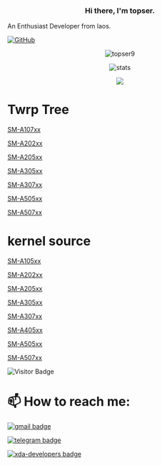 <h3 align="center"> Hi there, I'm topser. </h3>
An Enthusiast Developer from laos.<br>

[![GitHub](https://img.shields.io/badge/dynamic/json?logo=github&label=GitHub+Followers&labelColor=282c34&color=181717&query=%24.data.totalSubs&url=https%3A%2F%2Fapi.spencerwoo.com%2Fsubstats%2F%3Fsource%3Dgithub%26queryKey%3Dtechyminati&longCache=true)](https://github.com/topser9)
<p align="center"> <img src="https://komarev.com/ghpvc/?username=topser9&style=flat-square" alt="topser9" /> </p>
<p align="center"> <img src="https://github-readme-stats.vercel.app/api?username=topser9&bg_color=30,e96443,904e95&title_color=fff&text_color=fff" alt="stats"/><br></p>
<p align="center"> <img src="https://github-readme-streak-stats.herokuapp.com/?user=topser9&theme=dark"/></p>

# Twrp Tree

[SM-A107xx](https://github.com/topser9/twrp_device_samsung_a10s)

[SM-A202xx](https://github.com/topser9/twrp_device_samsung_a20e)

[SM-A205xx](https://github.com/topser9/twrp_device_samsung_a20)
 
[SM-A305xx](https://github.com/topser9/twrp_device_samsung_a30)

[SM-A307xx](https://github.com/topser9/twrp_device_samsung_a30s)

[SM-A505xx](https://github.com/topser9/twrp_device_samsung_a50)

[SM-A507xx](https://github.com/topser9/twrp_device_samsung_a50s)

# kernel source
[SM-A105xx](https://github.com/topser9/kernel_samsung_a10)

[SM-A202xx](https://github.com/topser9/kernel_samsung_a20e)

[SM-A205xx](https://github.com/topser9/kernel_samsung_a20)

[SM-A305xx](https://github.com/topser9/kernel_samsung_30)

[SM-A307xx](https://github.com/topser9/kernel_samsung_a30s)

[SM-A405xx](https://github.com/topser9/kernel_samsung_40)

[SM-A505xx](https://github.com/topser9/kernel_samsung_50)

[SM-A507xx](https://github.com/topser9/kernel_samsung_a50s)

 ![Visitor Badge](https://visitor-badge.laobi.icu/badge?page_id=topser9.topser9)
 
# 📫 How to reach me:

[![gmail badge](https://img.shields.io/badge/topser99-30302f?style=flat&logo=gmail)](topser181@gmail.com)

[![telegram badge](https://img.shields.io/badge/topser99-30302f?style=flat&logo=telegram)](https://telegram.me/topser99)

[![xda-developers badge](https://img.shields.io/badge/topser99-30302f?style=flat&logo=xda-developers)](https://forum.xda-developers.com/m/topser99.10654363)
